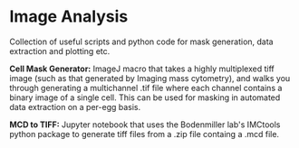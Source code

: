 # Image Analysis
Collection of useful scripts and python code for mask generation, data extraction and plotting etc.

**Cell Mask Generator:** ImageJ macro that takes a highly multiplexed tiff image (such as that generated by Imaging mass cytometry), and walks you through generating a multichannel .tif file where each channel contains a binary image of a single cell. This can be used for masking in automated data extraction on a per-egg basis.


**MCD to TIFF:** Jupyter notebook that uses the Bodenmiller lab's IMCtools python package to generate tiff files from a .zip file containg a .mcd file. 
